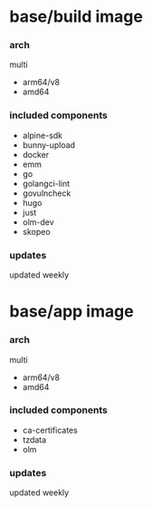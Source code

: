 # base/build image

### arch

multi

* arm64/v8
* amd64

### included components

* alpine-sdk
* bunny-upload
* docker
* emm
* go
* golangci-lint
* govulncheck
* hugo
* just
* olm-dev
* skopeo

### updates

updated weekly

# base/app image

### arch

multi

* arm64/v8
* amd64

### included components

* ca-certificates
* tzdata
* olm

### updates

updated weekly

